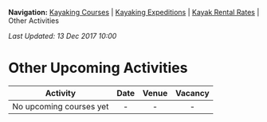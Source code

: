**Navigation:** [Kayaking Courses](index) &#124; [Kayaking Expeditions](expedition) &#124; [Kayak Rental Rates](rental) &#124; Other Activities

_Last Updated: 13 Dec 2017 10:00_
# Other Upcoming Activities

Activity | Date | Venue | Vacancy
:---:|:---:|:---:|:---:
No upcoming courses yet|-|-|-

